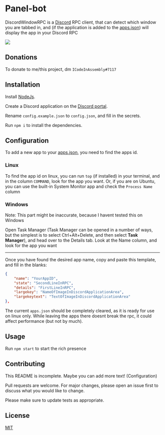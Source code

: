 # Panel-bot

DiscordWindowRPC is a [Discord](https://discord.com/) RPC client, that can detect which window you are tabbed in, and (if the application is added to the
 [apps.json](apps.json)) will display the app in your Discord RPC

![](https://i.imgur.com/GxoyGLJ.png)

## Donations

To donate to me/this project, dm `ICodeInAssembly#7117`

## Installation

Install [NodeJs](https://nodejs.org/en/download/).

Create a Discord application on the [Discord portal](https://discord.com/developers/applications).

Rename `config.example.json` to `config.json`, and fill in the secrets.

Run `npm i` to install the dependencies.

## Configuration

To add a new app to your [apps.json](apps.json), you need to find the apps id. 

### Linux

To find the app id on linux, you can run `top` (if installed) in your terminal, and in the column `COMMAND`, look for the app you want. Or, if you are on Ubuntu, you can use the built-in System Monitor app and check the `Process Name` column

### Windows

Note: This part might be inaccurate, because I havent tested this on Windows


Open Task Manager (Task Manager can be opened in a number of ways, but the simplest is to select Ctrl+Alt+Delete, and then select **Task Manager**), and head over to the Details tab. Look at the Name column, and look for the app you want


---

Once you have found the desired app name, copy and paste this template, and fill in the blanks:
```json
{
    "name": "YourAppID",
    "state": "SecondLineInRPC",
    "details": "FirstLineInRPC",
    "largekey": "NameOfImageInDiscordApplicationArea",
    "largekeytext": "TextOfImageInDiscordApplicationArea"
},
```

The current `apps.json` should be completely cleared, as it is ready for use on linux only. While leaving the apps there doesnt break the rpc, it could affect performance (but not by much).

## Usage

Run `npm start` to start the rich presence

## Contributing
This README is incomplete. Maybe you can add more text! (Configuration)

Pull requests are welcome. For major changes, please open an issue first to discuss what you would like to change.

Please make sure to update tests as appropriate.

## License
[MIT](https://choosealicense.com/licenses/mit/)